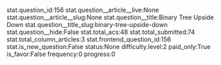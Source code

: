 stat.question_id:156
stat.question__article__live:None
stat.question__article__slug:None
stat.question__title:Binary Tree Upside Down
stat.question__title_slug:binary-tree-upside-down
stat.question__hide:False
stat.total_acs:48
stat.total_submitted:74
stat.total_column_articles:3
stat.frontend_question_id:156
stat.is_new_question:False
status:None
difficulty.level:2
paid_only:True
is_favor:False
frequency:0
progress:0
